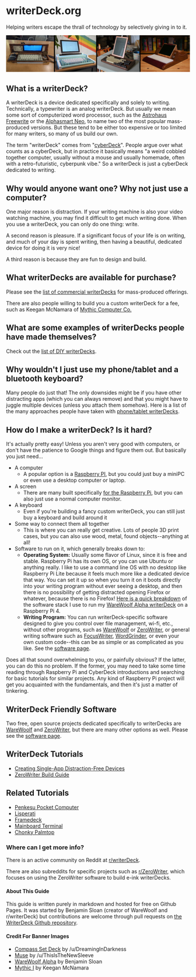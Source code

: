 # writerDeck.org

Helping writers escape the thrall of technology by selectively giving in to it.

![banner of different writerdecks](/images/banner.jpg)

## What is a writerDeck?

A writerDeck is a device dedicated specifically and solely to writing. Technically, a typewriter is an analog writerDeck. But usually we mean some sort of computerized word processor, such as the [Astrohaus Freewrite](https://getfreewrite.com/products/freewrite-smart-typewriter-3rd-gen) or the [Alphasmart Neo](https://duckduckgo.com/?q=alphasmart+neo&t=h_&iax=images&ia=images), to name two of the most popular mass-produced versions. But these tend to be either too expensive or too limited for many writers, so many of us build our own.

The term "writerDeck" comes from "[cyberDeck](https://www.reddit.com/r/cyberDeck/)". People argue over what counts as a cyberDeck, but in practice it basically means "a weird cobbled together computer, usually without a mouse and usually homemade, often with a retro-futuristic, cyberpunk vibe." So a writerDeck is just a cyberDeck dedicated to writing.

## Why would anyone want one? Why not just use a computer?

One major reason is distraction. If your writing machine is also your video watching machine, you may find it difficult to get much writing done. When you use a writerDeck, you can only do one thing: write.

A second reason is pleasure. If a significant focus of your life is on writing, and much of your day is spent writing, then having a beautiful, dedicated device for doing it is very nice!

A third reason is because they are fun to design and build.

## What writerDecks are available for purchase?

Please see the [list of commercial writerDecks](list-of-commercial-writerdecks.md) for mass-produced offerings.

There are also people willing to build you a custom writerDeck for a fee, such as Keegan McNamara of [Mythic Computer Co.](https://www.mythic.computer/)

## What are some examples of writerDecks people have made themselves?

Check out the [list of DIY writerDecks](list-of-diy-writerdecks.md).

## Why wouldn't I just use my phone/tablet and a bluetooth keyboard?

Many people do just that! The only downsides might be if you have other distracting apps (which you can always remove) and that you might have to juggle multiple devices (unless you attach them somehow). Here is a list of the many approaches people have taken with [phone/tablet writerDecks](list-of-tablet-writerdecks.md).

## How do I make a writerDeck? Is it hard?

It's actually pretty easy! Unless you aren't very good with computers, or don't have the patience to Google things and figure them out. But basically you just need...

- A computer
  - A popular option is a [Raspberry PI](https://www.raspberrypi.org/), but you could just buy a miniPC or even use a desktop computer or laptop.
- A screen
  - There are many built specifically [for the Raspberry Pi](https://www.pishop.us/product/official-raspberry-pi-7-touch-screen-display-with-10-finger-capacitive-touch/), but you can also just use a normal computer monitor.
- A keyboard
  - Even if you're building a fancy custom writerDeck, you can still just buy a keyboard and build around it
- Some way to connect them all together
  - This is where you can really get creative. Lots of people 3D print cases, but you can also use wood, metal, found objects--anything at all!
- Software to run on it, which generally breaks down to:
  - **Operating System:** Usually some flavor of Linux, since it is free and stable. Raspberry Pi has its own OS, or you can use Ubuntu or anything really. I like to use a command line OS with no desktop like Raspberry Pi Lite because it feels much more like a dedicated device that way. You can set it up so when you turn it on it boots directly into your writing program without ever seeing a desktop, and then there is no possibility of getting distracted opening Firefox or whatever, because there is no Firefox! [Here is a quick breakdown](creating-single-app-devices.md) of the software stack I use to run my [WareWoolf Alpha writerDeck](https://www.reddit.com/r/writerDeck/comments/vcfbrq/finished_my_warewoolf_writerdeck_a_singlepurpose/) on a Raspberry Pi 4.
  - **Writing Program:** You can run writerDeck-specific software designed to give you control over file management, wi-fi, etc., without other programs, such as [WareWoolf](https://github.com/brsloan/warewoolf) or [ZeroWriter](https://github.com/zerowriter/zerowriter1/tree/main), or general writing software such as [FocusWriter](https://gottcode.org/focuswriter/), [WordGrinder](http://cowlark.com/wordgrinder/index.html), or even your own custom code--this can be as simple or as complicated as you like. See the [software page](writerdeck-software.md).

Does all that sound overwhelming to you, or painfully obvious? If the latter, you can do this no problem. If the former, you may need to take some time reading through Raspberry Pi and CyberDeck introductions and searching for basic tutorials for similar projects. Any kind of Raspberry Pi project will get you acquainted with the fundamentals, and then it's just a matter of tinkering.

## WriterDeck Friendly Software

Two free, open source projects dedicated specifically to writerDecks are [WareWoolf](https://github.com/brsloan/warewoolf) and [ZeroWriter](https://github.com/zerowriter/zerowriter1/tree/main), but there are many other options as well. Please see the [software page](writerdeck-software.md).

## WriterDeck Tutorials

* [Creating Single-App Distraction-Free Devices](creating-single-app-devices.md)
* [ZeroWriter Build Guide](https://github.com/zerowriter/zerowriter1)

## Related Tutorials

* [Penkesu Pocket Computer](https://github.com/penk/penkesu)
* [Lisperati](https://github.com/drcode/lisperati-1000-diy)
* [Framedeck](https://github.com/brickbots/framedeck/)
* [Mainboard Terminal](https://github.com/penk/MainboardTerminal)
* [Chonky Palmtop](https://gitlab.com/norris.daniel/chonky-palmtop)

### Where can I get more info?

There is an active community on Reddit at [r/writerDeck](https://www.reddit.com/r/writerDeck/).

There are also subreddits for specific projects such as [r/ZeroWriter](https://www.reddit.com/r/zerowriter/), which focuses on using the ZeroWriter software to build e-ink writerDecks.

#### About This Guide

This guide is written purely in markdown and hosted for free on Github Pages. It was started by Benjamin Sloan (creator of WareWoolf and r/writerDeck) but contributions are welcome through pull requests on [the WriterDeck Github repository](https://github.com/brsloan/writerDeck).

#### Credit For Banner Images

* [Compass Set Deck](https://www.reddit.com/r/writerDeck/comments/11y4wpx/update/) by /u/DreamingInDarkness
* [Muse](https://www.reddit.com/r/writerDeck/comments/13l0zmx/finally_finished_my_writerdeck_i_call_it_the_muse/) by /u/ThisIsTheNewSleeve
* [WareWoolf Alpha](https://benjaminsloan.com/2022/06/14/warewoolf-alpha-a-single-purpose-writing-device-i-built/) by Benjamin Sloan
* [Mythic I](https://www.reddit.com/r/writerDeck/comments/125wqf4/i_wanted_a_beautiful_computer_and_couldnt_find/) by Keegan McNamara
